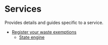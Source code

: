 # Services

Provides details and guides specific to a service.

- [Register your waste exemptions](/services/wex)
  - [State engine](/services/wex/state_engine.md)
